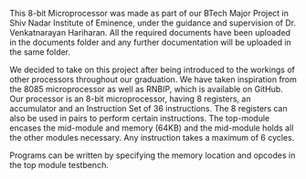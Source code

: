 This 8-bit Microprocessor was made as part of our BTech Major Project in Shiv Nadar Institute of Eminence, under the guidance and supervision of Dr. Venkatnarayan Hariharan. All the required documents have been uploaded in the documents folder and any further documentation will be uploaded in the same folder. 

We decided to take on this project after being introduced to the workings of other processors throughout our graduation. We have taken inspiration from the 8085 microprocessor as well as RNBIP, which is available on GitHub. Our processor is an 8-bit microprocessor, having 8 registers, an accumulator and an Instruction Set of 36 instructions. The 8 registers can also be used in pairs to perform certain instructions. The top-module encases the mid-module and memory (64KB) and the mid-module holds all the other modules necessary. Any instruction takes a maximum of 6 cycles.

Programs can be written by specifying the memory location and opcodes in the top module testbench.
